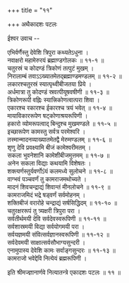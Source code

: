 +++
title = "११"

+++
अथैकादशः पटलः  
  
  
ईश्वर उवाच --  
  
एभिर्वर्णैस्तु देवेशि त्रिपुरा कथ्यतेऽधुना ।  
नवाक्षरो महामेरुरयं ब्रह्माण्डगोलकः ॥ ११-१ ॥  
चतुरस्रं च कोदण्डं त्रिकोणं तत्पुटं मुखम् ।  
निरालाम्बं तवाऽऽख्यातमेतद्ब्रह्माण्डमण्डलम् ॥ ११-२ ॥  
लकारश्चतुरस्रं स्यात्पृथ्वीबीजतया प्रिये ।  
अर्धमात्रा तु कोदण्डं स्रवत्पीयूषवषीणी ॥ ११-३ ॥  
त्रिकोणरूपी वह्निः स्यात्त्रिकोणत्वात्परा शिवा ।  
एकारश्च रकारश्च ईकारश्च त्रयं भवेत् ॥ ११-४ ॥  
मायाविकाररूपेण षट्कोणाश्रयरूपिणी ।  
हकारो व्योमरूपत्वाद् बिन्दुश्च मुखमण्डले ॥ ११-५ ॥  
इच्छारूपेण कामस्तु सर्वत्र परमेश्वरि ।  
तस्मान्मादनव्याख्यातमेतद्वै मेरुमण्डलम् ॥ ११-६ ॥  
शृणु देवि प्रवक्ष्यामि बीजं कामेश्वरीमतम् ।  
सकला भुवनेशानि कामेशीबीजमुत्तमम् ॥ ११-७ ॥  
अनेन सकला विद्याः कथयामि विशेषतः ।  
शक्त्यर्णस्तुर्यवर्णोऽंयं कलमध्ये सुलोचने ॥ ११-८ ॥  
वाग्भवं पञ्चवर्णं तु कामराजमथोच्यते ।  
मादनं शिवचन्द्राद्यं शिवान्तं मीनलोचने ॥ ११-९ ॥  
कामराजमिदं भद्रे षड्वर्णं सर्वमोहनम् ।  
शक्तिबीजं वरारोहे चन्द्राद्यं सर्षसिद्धिदम् ॥ ११-१० ॥  
चतुरक्षररूपं तु त्र्यक्षरी त्रिपुरा परा ।  
सर्वतीर्थमयी देवि सर्वदेवस्वरूपिणी ॥ ११-११ ॥  
सर्वशास्रमयी विद्या सर्वयोगमयी परा ।  
सर्वयज्ञमयी संवित्सर्वज्ञानस्वरूपिणी ॥ ११-१२ ॥  
सर्वदेवमयी साक्षात्सर्वसौभाग्यसुन्दरी ।  
एनामुपास्य देवेशि कामः सर्वाङ्गसुन्दरः ॥ ११-१३ ॥  
कामराजो भवेद्देवि नित्येयं ब्रह्मरूपिणी ।  
  
इति श्रीमज्ज्ञानार्णवे नित्यातन्त्रे एकादशः पटलः ॥ ११ ॥  
  
  
  
  
  
